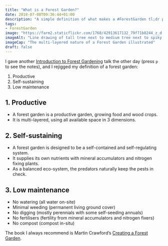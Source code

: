 ```yaml
---
title: "What is a Forest Garden?"
date: 2018-07-08T09:36:44+01:00
description: "A simple definition of what makes a #ForestGarden tl;dr productive, self-sustaining and low maintenance."
tags: 
- ForestGarden
image: "https://farm2.staticflickr.com/1768/42913617132_79f71b8244_z_d.jpg"
imageAlt: "Line drawing of tall tree next to medium tree next to spiky shrub in profile, ground cover on the ground"
imageCap: "The multi-layered nature of a Forest Garden illustrated"
draft: false
---
```


I gave another [Introduction to Forest Gardening](https://www.forestgarden.wales/talks/intro/) talk the other day (press `p` to see the notes), and I rejigged my definition of a forest garden:

1. Productive
2. Self-sustaining
3. Low maintenance

## 1. Productive

* A forest garden is a productive garden, growing food and wood crops.
* It is multi-layered, using all available space in 3 dimensions.

## 2. Self-sustaining

* A forest garden is designed to be a self-contained and self-regulating system.
* It supplies its own nutrients with mineral accumulators and nitrogen fixing plants.
* As a balanced eco-system, the predators naturally keep the pests in check.

## 3. Low maintenance

* No watering (all water on-site)
* Minimal weeding (permanent living ground cover)
* No digging (mostly perennials with some self-seeding annuals)
* No fertilisers (fertility from mineral accumulators and nitrogen fixers)
* No compost (compost in-situ)

The book I always recommend is Martin Crawford’s [Creating a Forest Garden](https://www.agroforestry.co.uk/product/creating-a-forest-garden-2/). 
